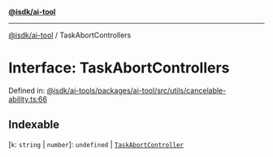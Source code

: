 [**@isdk/ai-tool**](../README.md)

***

[@isdk/ai-tool](../globals.md) / TaskAbortControllers

# Interface: TaskAbortControllers

Defined in: [@isdk/ai-tools/packages/ai-tool/src/utils/cancelable-ability.ts:66](https://github.com/isdk/ai-tool.js/blob/e883e341c67e937e7d3a3e95e8bc56844896f5a3/src/utils/cancelable-ability.ts#L66)

## Indexable

\[`k`: `string` \| `number`\]: `undefined` \| [`TaskAbortController`](../classes/TaskAbortController.md)
